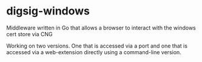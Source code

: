 # digsig-windows
Middleware written in Go that allows a browser to interact with the windows cert store via CNG

Working on two versions.  One that is accessed via a port and one that is accessed via a web-extension directly using a command-line version.
